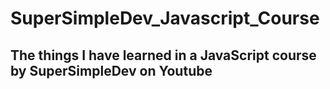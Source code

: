 # SuperSimpleDev_Javascript_Course

<h2>The things I have learned in a JavaScript course by SuperSimpleDev on Youtube</h2>
